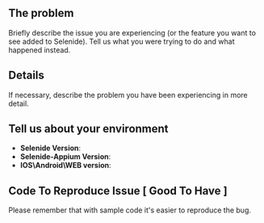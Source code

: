 <!--
    This template is for issue report\feature request. 
    If you have any questions, please stop by our chatroom: https://gitter.im/codeborne/selenide
    Note that leaving sections blank will make it difficult for us to troubleshoot and we may have to close the issue.
-->
## The problem
Briefly describe the issue you are experiencing (or the feature you want to see added to Selenide).
Tell us what you were trying to do and what happened instead. 

## Details
If necessary, describe the problem you have been experiencing in more detail.

## Tell us about your environment
* **Selenide Version**: 
* **Selenide-Appium Version**: 
* **IOS\Android\WEB version**: 

## Code To Reproduce Issue [ Good To Have ]
Please remember that with sample code it's easier to reproduce the bug.

